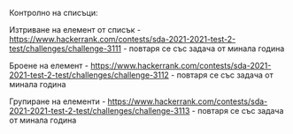 Контролно на списъци:

Изтриване на елемент от списък - https://www.hackerrank.com/contests/sda-2021-2021-test-2-test/challenges/challenge-3111 - повтаря се със задача от минала година

Броене на елемент - https://www.hackerrank.com/contests/sda-2021-2021-test-2-test/challenges/challenge-3112 - повтаря се със задача от минала година

Групиране на елементи - https://www.hackerrank.com/contests/sda-2021-2021-test-2-test/challenges/challenge-3113 - повтаря се със задача от минала година
